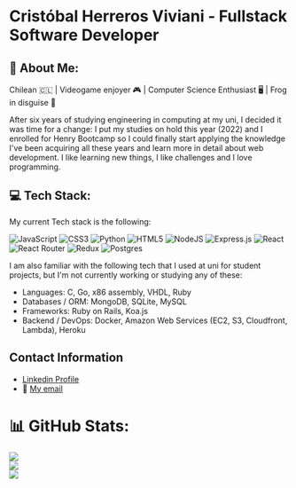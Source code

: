 
# Cristóbal Herreros Viviani - Fullstack Software Developer
## 💫 About Me:
Chilean 🇨🇱 | Videogame enjoyer 🎮 | Computer Science Enthusiast 🖥️ | Frog in disguise 🐸

After six years of studying engineering in computing at my uni, I decided it was time for a change: I put my studies on hold this year (2022) and I enrolled for Henry Bootcamp so I could finally start applying the knowledge I've been acquiring all these years and learn more in detail about web development. I like learning new things, I like challenges and I love programming.

## 💻 Tech Stack:
My current Tech stack is the following:

![JavaScript](https://img.shields.io/badge/javascript-%23323330.svg?style=for-the-badge&logo=javascript&logoColor=%23F7DF1E) ![CSS3](https://img.shields.io/badge/css3-%231572B6.svg?style=for-the-badge&logo=css3&logoColor=white) ![Python](https://img.shields.io/badge/python-3670A0?style=for-the-badge&logo=python&logoColor=ffdd54) ![HTML5](https://img.shields.io/badge/html5-%23E34F26.svg?style=for-the-badge&logo=html5&logoColor=white) ![NodeJS](https://img.shields.io/badge/node.js-6DA55F?style=for-the-badge&logo=node.js&logoColor=white) ![Express.js](https://img.shields.io/badge/express.js-%23404d59.svg?style=for-the-badge&logo=express&logoColor=%2361DAFB) ![React](https://img.shields.io/badge/react-%2320232a.svg?style=for-the-badge&logo=react&logoColor=%2361DAFB) ![React Router](https://img.shields.io/badge/React_Router-CA4245?style=for-the-badge&logo=react-router&logoColor=white) ![Redux](https://img.shields.io/badge/redux-%23593d88.svg?style=for-the-badge&logo=redux&logoColor=white) ![Postgres](https://img.shields.io/badge/postgres-%23316192.svg?style=for-the-badge&logo=postgresql&logoColor=white)

I am also familiar with the following tech that I used at uni for student projects, but I'm not currently working or studying any of these: 
- Languages: C, Go, x86 assembly, VHDL, Ruby
- Databases / ORM: MongoDB, SQLite, MySQL
- Frameworks: Ruby on Rails, Koa.js
- Backend / DevOps: Docker, Amazon Web Services (EC2, S3, Cloudfront, Lambda), Heroku

## Contact Information
- [Linkedin Profile](https://www.linkedin.com/in/cristobalherreros/)
- 📧 [My email](mailto:cristobal.herreros@gmail.com)

# 📊 GitHub Stats:
![](https://github-readme-stats.vercel.app/api?username=Sapo-san&theme=default&hide_border=false&include_all_commits=true&count_private=true)<br/>
![](https://github-readme-streak-stats.herokuapp.com/?user=Sapo-san&theme=default&hide_border=false)<br/>
![](https://github-readme-stats.vercel.app/api/top-langs/?username=Sapo-san&theme=default&hide_border=false&include_all_commits=true&count_private=true&layout=compact)

